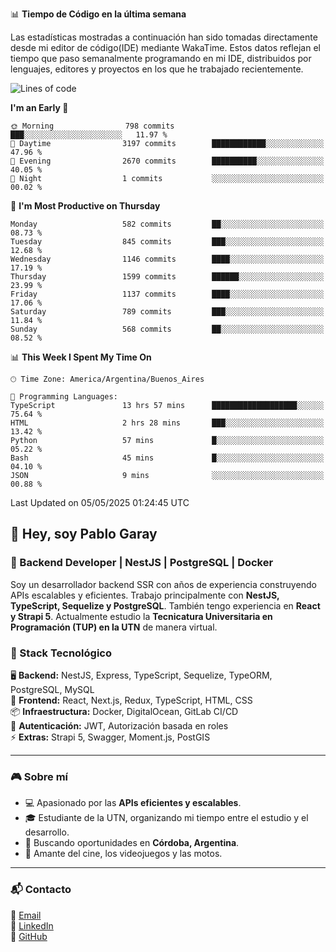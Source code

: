 📊 **Tiempo de Código en la última semana**

Las estadísticas mostradas a continuación han sido tomadas directamente desde mi editor de código(IDE) mediante WakaTime. Estos datos reflejan el tiempo que paso semanalmente programando en mi IDE, distribuidos por lenguajes, editores y proyectos en los que he trabajado recientemente.

<!--START_SECTION:waka-->
![Lines of code](https://img.shields.io/badge/From%20Hello%20World%20I%27ve%20Written-9.6%20million%20lines%20of%20code-blue)

**I'm an Early 🐤** 

```text
🌞 Morning                798 commits         ███░░░░░░░░░░░░░░░░░░░░░░   11.97 % 
🌆 Daytime                3197 commits        ████████████░░░░░░░░░░░░░   47.96 % 
🌃 Evening                2670 commits        ██████████░░░░░░░░░░░░░░░   40.05 % 
🌙 Night                  1 commits           ░░░░░░░░░░░░░░░░░░░░░░░░░   00.02 % 
```
📅 **I'm Most Productive on Thursday** 

```text
Monday                   582 commits         ██░░░░░░░░░░░░░░░░░░░░░░░   08.73 % 
Tuesday                  845 commits         ███░░░░░░░░░░░░░░░░░░░░░░   12.68 % 
Wednesday                1146 commits        ████░░░░░░░░░░░░░░░░░░░░░   17.19 % 
Thursday                 1599 commits        ██████░░░░░░░░░░░░░░░░░░░   23.99 % 
Friday                   1137 commits        ████░░░░░░░░░░░░░░░░░░░░░   17.06 % 
Saturday                 789 commits         ███░░░░░░░░░░░░░░░░░░░░░░   11.84 % 
Sunday                   568 commits         ██░░░░░░░░░░░░░░░░░░░░░░░   08.52 % 
```


📊 **This Week I Spent My Time On** 

```text
🕑︎ Time Zone: America/Argentina/Buenos_Aires

💬 Programming Languages: 
TypeScript               13 hrs 57 mins      ███████████████████░░░░░░   75.64 % 
HTML                     2 hrs 28 mins       ███░░░░░░░░░░░░░░░░░░░░░░   13.42 % 
Python                   57 mins             █░░░░░░░░░░░░░░░░░░░░░░░░   05.22 % 
Bash                     45 mins             █░░░░░░░░░░░░░░░░░░░░░░░░   04.10 % 
JSON                     9 mins              ░░░░░░░░░░░░░░░░░░░░░░░░░   00.88 % 
```


 Last Updated on 05/05/2025 01:24:45 UTC
<!--END_SECTION:waka-->

## 👾 Hey, soy Pablo Garay  
### 🚀 Backend Developer | NestJS | PostgreSQL | Docker

Soy un desarrollador backend SSR con años de experiencia construyendo APIs escalables y eficientes. Trabajo principalmente con **NestJS, TypeScript, Sequelize y PostgreSQL**. También tengo experiencia en **React y Strapi 5**. Actualmente estudio la **Tecnicatura Universitaria en Programación (TUP) en la UTN** de manera virtual.  

### 💾 Stack Tecnológico

🖥 **Backend:** NestJS, Express, TypeScript, Sequelize, TypeORM, PostgreSQL, MySQL  
🎨 **Frontend:** React, Next.js, Redux, TypeScript, HTML, CSS  
📦 **Infraestructura:** Docker, DigitalOcean, GitLab CI/CD  
🔐 **Autenticación:** JWT, Autorización basada en roles  
⚡ **Extras:** Strapi 5, Swagger, Moment.js, PostGIS  

---

### 🎮 Sobre mí

- 💻 Apasionado por las **APIs eficientes y escalables**.  
- 🎓 Estudiante de la UTN, organizando mi tiempo entre el estudio y el desarrollo.  
- 📍 Buscando oportunidades en **Córdoba, Argentina**.  
- 🎥 Amante del cine, los videojuegos y las motos.  

---

### 📬 Contacto
📧 [Email](mailto:pablo.garay.dev@gmail.com)  
🔗 [LinkedIn](https://www.linkedin.com/in/pablo-garay-dev/)  
🐙 [GitHub](https://github.com/814942)  
